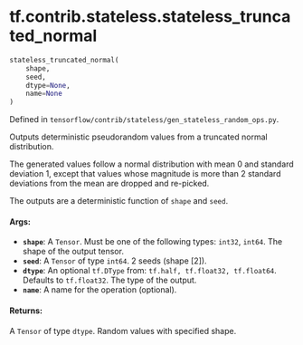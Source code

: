 <div itemscope itemtype="http://developers.google.com/ReferenceObject">
<meta itemprop="name" content="tf.contrib.stateless.stateless_truncated_normal" />
</div>

# tf.contrib.stateless.stateless_truncated_normal

``` python
stateless_truncated_normal(
    shape,
    seed,
    dtype=None,
    name=None
)
```



Defined in `tensorflow/contrib/stateless/gen_stateless_random_ops.py`.

Outputs deterministic pseudorandom values from a truncated normal distribution.

The generated values follow a normal distribution with mean 0 and standard
deviation 1, except that values whose magnitude is more than 2 standard
deviations from the mean are dropped and re-picked.

The outputs are a deterministic function of `shape` and `seed`.

#### Args:

* <b>`shape`</b>: A `Tensor`. Must be one of the following types: `int32`, `int64`.
    The shape of the output tensor.
* <b>`seed`</b>: A `Tensor` of type `int64`. 2 seeds (shape [2]).
* <b>`dtype`</b>: An optional `tf.DType` from: `tf.half, tf.float32, tf.float64`. Defaults to `tf.float32`.
    The type of the output.
* <b>`name`</b>: A name for the operation (optional).


#### Returns:

  A `Tensor` of type `dtype`. Random values with specified shape.